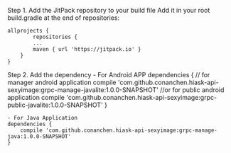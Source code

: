 Step 1. Add the JitPack repository to your build file
Add it in your root build.gradle at the end of repositories:
	
	allprojects {
			repositories {
			...
			maven { url 'https://jitpack.io' }
		}
	}
	
Step 2. Add the dependency
    - For Android APP
	dependencies {
	    // for manager android application
		compile 'com.github.conanchen.hiask-api-sexyimage:grpc-manage-javalite:1.0.0-SNAPSHOT'
		//or for public android application
		compile 'com.github.conanchen.hiask-api-sexyimage:grpc-public-javalite:1.0.0-SNAPSHOT'
	}
	
    - For Java Application
	dependencies {
		compile 'com.github.conanchen.hiask-api-sexyimage:grpc-manage-java:1.0.0-SNAPSHOT'
	}
	
			